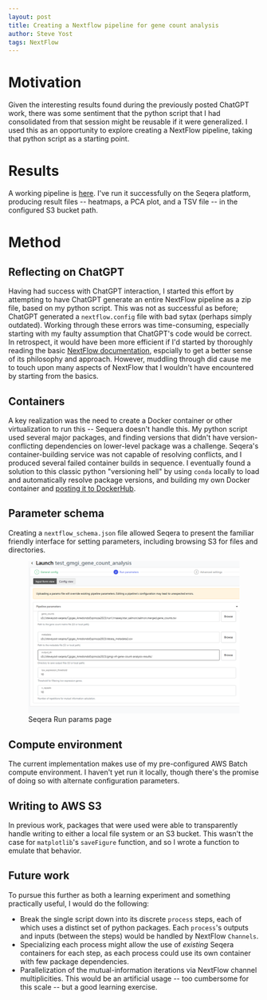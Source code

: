 ```yaml
---
layout: post
title: Creating a Nextflow pipeline for gene count analysis
author: Steve Yost
tags: NextFlow 
---
```


# Motivation
Given the interesting results found during the previously posted ChatGPT work,
there was some sentiment that the python script that I had consolidated from that session
might be reusable if it were generalized. I used this as an opportunity to
explore creating a NextFlow pipeline, taking that python script as a starting
point. 

# Results
A working pipeline is
[here](https://github.com/Resilience-Biomarkers-for-Aquaculture/gmgi-nf-gene-count-analysis).
I've run it successfully on the Seqera platform, producing result files -- heatmaps, a PCA plot, and a TSV file -- in the configured S3 bucket path.

# Method
## Reflecting on ChatGPT
Having had success with ChatGPT interaction, I started this effort by attempting to have ChatGPT generate an entire NextFlow pipeline as a zip file, based on my python script. This was not as successful
as before; ChatGPT generated a `nextflow.config` file with bad sytax (perhaps simply outdated). Working through these errors was time-consuming, especially starting with my faulty assumption that ChatGPT's code would be correct.
In retrospect,
it would have been more efficient if I'd started by thoroughly reading the basic [NextFlow documentation](https://www.nextflow.io/docs/latest/), espcially to get
a better sense of its philosophy and approach. However, muddling through did
cause me to touch upon many aspects of NextFlow that I wouldn't have encountered
by starting from the basics.
## Containers
A key realization was the need to create a Docker container or other virtualization
to run this -- Sequera doesn't handle this. My python script used several major packages, and finding versions that didn't have version-conflicting dependencies on lower-level package was a challenge. Seqera's container-building service was
not capable of resolving conflicts, and I produced several failed container builds in sequence. I eventually found a solution to this classic python "versioning hell" by using `conda` locally to load and automatically resolve package
versions, and building my own Docker container and [posting it to DockerHub](https://hub.docker.com/r/journeymansix/gmgi_nf_gene_count_pca).
## Parameter schema
Creating a `nextflow_schema.json` file allowed Seqera to present the
familiar friendly interface for setting parameters, including browsing
S3 for files and directories.

<figure>
    <img src="/assets/seqera-gmgi-nextflow-params.png" alt="Seqera params page"/>
    <figcaption class="caption">Seqera Run params page</figcaption>
</figure>

## Compute environment
The current implementation makes use of my pre-configured AWS Batch compute environment. I haven't yet run it locally, though there's the promise of doing so with alternate configuration parameters.
## Writing to AWS S3
In previous work, packages that were used were able to transparently handle writing to either a local file system or an S3 bucket. This wasn't the case for `matplotlib`'s `saveFigure` function, and so I wrote a function to emulate that behavior.
## Future work
To pursue this further as both a learning experiment and something practically useful, I would do the following:
* Break the single script down into its discrete `process` steps, each of which uses a distinct set
of python packages. Each `process`'s outputs and inputs (between the steps) would be handled by NextFlow `Channels`.
* Specializing each process might allow the use of *existing* Seqera containers for each step, as each process could use its own container with few package dependencies.
* Parallelization of the mutual-information iterations via NextFlow channel multiplicities. This would be an artificial usage -- too cumbersome for this scale -- but a good learning exercise.



